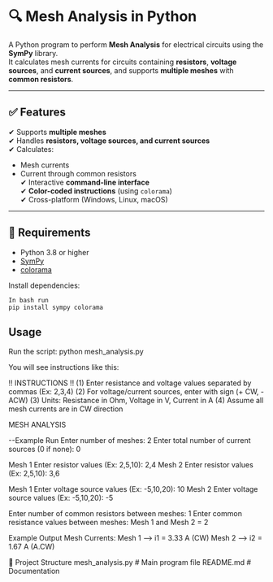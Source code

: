 # 🔍 Mesh Analysis in Python

A Python program to perform **Mesh Analysis** for electrical circuits using the **SymPy** library.  
It calculates mesh currents for circuits containing **resistors**, **voltage sources**, and **current sources**, and supports **multiple meshes** with **common resistors**.

---

## ✅ Features
✔ Supports **multiple meshes**  
✔ Handles **resistors, voltage sources, and current sources**  
✔ Calculates:
- Mesh currents
- Current through common resistors  
✔ Interactive **command-line interface**  
✔ **Color-coded instructions** (using `colorama`)  
✔ Cross-platform (Windows, Linux, macOS)  

---

## 🔧 Requirements
- Python 3.8 or higher
- [SymPy](https://www.sympy.org/)
- [colorama](https://pypi.org/project/colorama/)

Install dependencies:
```
In bash run
pip install sympy colorama
```
## Usage

Run the script:
python mesh_analysis.py

You will see instructions like this:

!! INSTRUCTIONS !!
(1) Enter resistance and voltage values separated by commas (Ex: 2,3,4)
(2) For voltage/current sources, enter with sign (+ CW, - ACW)
(3) Units: Resistance in Ohm, Voltage in V, Current in A
(4) Assume all mesh currents are in CW direction

MESH ANALYSIS

--Example Run
Enter number of meshes: 2
Enter total number of current sources (0 if none): 0

Mesh 1
Enter resistor values (Ex: 2,5,10): 2,4
Mesh 2
Enter resistor values (Ex: 2,5,10): 3,6

Mesh 1
Enter voltage source values (Ex: -5,10,20): 10
Mesh 2
Enter voltage source values (Ex: -5,10,20): -5

Enter number of common resistors between meshes: 1
Enter common resistance values between meshes:
Mesh 1 and Mesh 2 = 2

Example Output
Mesh Currents:
Mesh 1 --> i1 = 3.33 A (CW)
Mesh 2 --> i2 = 1.67 A (A.CW)

📂 Project Structure
mesh_analysis.py    # Main program file
README.md           # Documentation
